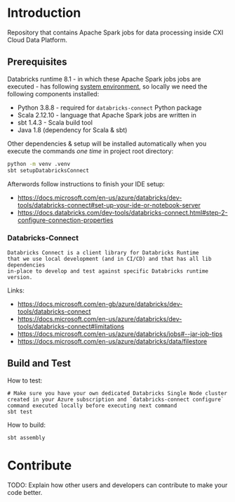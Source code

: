 # Introduction 

Repository that contains Apache Spark jobs for data processing inside CXI Cloud Data Platform.

## Prerequisites
Databricks runtime 8.1 - in which these Apache Spark jobs jobs are executed -
has following [system environment](https://docs.microsoft.com/en-gb/azure/databricks/release-notes/runtime/8.1#system-environment),
so locally we need the following components installed: 

- Python 3.8.8 - required for `databricks-connect` Python package
- Scala 2.12.10 - language that Apache Spark jobs are written in
- sbt 1.4.3 - Scala build tool
- Java 1.8 (dependency for Scala & sbt)

Other dependencies & setup will be installed automatically when you execute the commands _one time_ in project root directory:
```bash
python -m venv .venv
sbt setupDatabricksConnect
```

Afterwords follow instructions to finish your IDE setup:
- https://docs.microsoft.com/en-us/azure/databricks/dev-tools/databricks-connect#set-up-your-ide-or-notebook-server
- https://docs.databricks.com/dev-tools/databricks-connect.html#step-2-configure-connection-properties

### Databricks-Connect
```
Databricks Connect is a client library for Databricks Runtime 
that we use local development (and in CI/CD) and that has all lib dependencies 
in-place to develop and test against specific Databricks runtime version.
```
Links: 
- https://docs.microsoft.com/en-gb/azure/databricks/dev-tools/databricks-connect
- https://docs.microsoft.com/en-us/azure/databricks/dev-tools/databricks-connect#limitations
- https://docs.microsoft.com/en-us/azure/databricks/jobs#--jar-job-tips
- https://docs.microsoft.com/en-us/azure/databricks/data/filestore
## Build and Test

How to test:
```
# Make sure you have your own dedicated Databricks Single Node cluster created in your Azure subscription and `databricks-connect configure` command executed locally before executing next command
sbt test
```
How to build:
```
sbt assembly
```

# Contribute
TODO: Explain how other users and developers can contribute to make your code better. 
